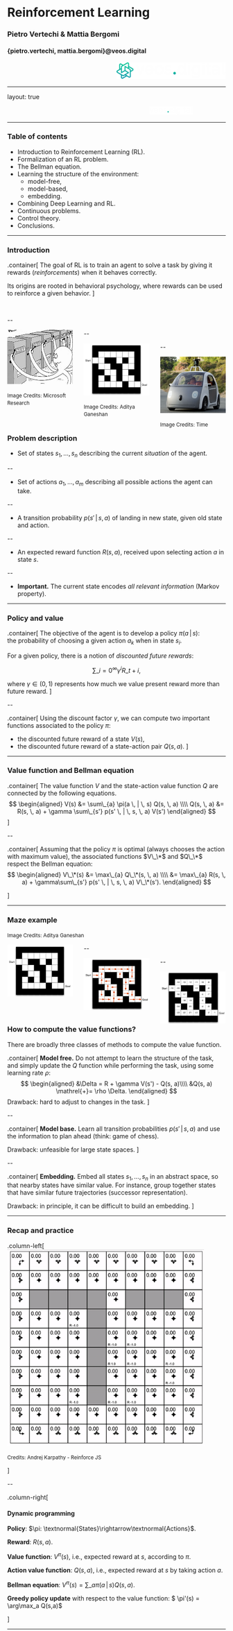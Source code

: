 <div class="row" style="width:100%;margin-top:200px">
  <h1 class="almost_white">Reinforcement Learning</h1>
  <h3 class="almost_white">Pietro Vertechi & Mattia Bergomi</h3>
  <h4 class="almost_white">{pietro.vertechi, mattia.bergomi}@veos.digital</h4>
</div>
<div class="row" style="width:100%">
  <div class="column" style="width:100%;margin-left:50%">
    <img src="assets/logo_png/DarkIconLeft.png" width="50%">
  </div>
</div>

---

layout: true
<div class="footer">
  <img style ="margin-left:65%" src="assets/logo_png/DarkNoIcon.png" width="20%">
</div>

---

### Table of contents

- Introduction to Reinforcement Learning (RL).
- Formalization of an RL problem.
- The Bellman equation.
- Learning the structure of the environment:
  - model-free,
  - model-based,
  - embedding.
- Combining Deep Learning and RL.
- Continuous problems.
- Control theory.
- Conclusions.

---

### Introduction

.container[
The goal of RL is to train an agent to solve a task by giving it rewards (*reinforcements*) when it behaves correctly.

Its origins are rooted in behavioral psychology, where rewards can be used to reinforce a given behavior.
]

<br>

--

<div style="float:left; width: 30%; margin-right:5%;">
  <img src="assets/bandits.jpg" alt="bandit task"/>
  <p><small>Image Credits: Microsoft Research</small></p>
</div>

--

<div style="float:left; width: 30%; margin-right:5%;">
  <img src="assets/maze.png" alt="maze" style="width: 100%;"/>
  <p><small>Image Credits: Aditya Ganeshan</small></p>
</div>

--

<div style="float:left; width: 30%;">
  <img src="assets/autonomous_car.png" alt="autonomous car" style="width: 100%;"/>
  <p><small>Image Credits: Time</small></p>
</div>

---

### Problem description

- Set of states $s_1, \dots, s_n$ describing the current *situation* of the agent.

--

- Set of actions $a_1, \dots, a_m$ describing all possible actions the agent can take.

--

- A transition probability $p(s' \, | \, s, \, a)$ of landing in new state, given old state and action.

--

- An expected reward function $R(s, \, a)$, received upon selecting action $a$ in state $s$.

--

- **Important.** The current state encodes *all relevant information* (Markov property).

---

### Policy and value

.container[
The objective of the agent is to develop a policy $\pi(a \, | \, s)$:<br>
the probability of choosing a given action $a_k$ when in state $s_i$.

For a given policy, there is a notion of *discounted future rewards*:

$$\sum\_{i=0}^\infty \gamma ^ i R\_{t+i},$$

where $\gamma \in (0, 1)$ represents how much we value present reward more than future reward.
]

--

.container[
Using the discount factor $\gamma$, we can compute two important functions associated to the policy $\pi$:
- the discounted future reward of a state $V(s)$,
- the discounted future reward of a state-action pair $Q(s, \, a)$.
]

---

### Value function and Bellman equation

.container[
The value function $V$ and the state-action value function $Q$ are connected by the following equations.
$$
\begin{aligned}
V(s) &= \sum\_{a} \pi(a \, | \, s) Q(s, \, a) \\\\
Q(s, \, a) &= R(s, \, a) + \gamma \sum\_{s'} p(s' \, | \, s, \, a) V(s')
\end{aligned}
$$
]

--

.container[
Assuming that the policy $\pi$ is optimal (always chooses the action with maximum value), the associated functions $V\_\*$ and $Q\_\*$ respect the Bellman equation:
$$
\begin{aligned}
V\_\*(s) &= \max\_{a} Q\_\*(s, \, a) \\\\
&= \max\_{a}  R(s, \, a) + \gamma\sum\_{s'} p(s' \, | \, s, \, a) V\_\*(s').
\end{aligned}
$$

]

---

### Maze example

<p><small>Image Credits: Aditya Ganeshan</small></p>

<div style="float:left; width: 30%; margin-right:5%;">
  <img src="assets/maze.png" alt="maze" style="width: 100%;"/>
</div>

--

<div style="float:left; width: 30%; margin-right:5%;">
  <img src="assets/maze_policy.png" alt="maze policy" style="width: 100%;"/>
</div>

--

<div style="float:left; width: 30%;">
  <img src="assets/maze_value.png" alt="maze value" style="width: 100%;"/>
</div>

---

### How to compute the value functions?

There are broadly three classes of methods to compute the value function.

.container[
**Model free.** Do not attempt to learn the structure of the task, and simply update the $Q$ function while performing the task, using some learning rate $\rho$:
$$
\begin{aligned}
&\Delta = R + \gamma V(s') - Q(s, a)\\\\
&Q(s, a) \mathrel{+}= \rho \Delta.
\end{aligned}
$$
Drawback: hard to adjust to changes in the task.
]

--

.container[
**Model base.** Learn all transition probabilities $p(s' \, | \, s, \, a)$ and use the information to plan ahead (think: game of chess).

Drawback: unfeasible for large state spaces.
]

--

.container[
**Embedding.** Embed all states $s_1, \dots, s_n$ in an abstract space, so that nearby states have similar value. For instance, group together states that have similar future trajectories (successor representation).

Drawback: in principle, it can be difficult to build an embedding.
]

---

### Recap and practice

.column-left[
<img src="assets/gridworld.png" alt="this slowpoke moves"  width="90%" />
<p><small>Credits: Andrej Karpathy - Reinforce JS</small></p>
]

--

.column-right[
  #### Dynamic programming

  **Policy**: $\pi: \textnormal{States}\rightarrow\textnormal{Actions}$.
  
  **Reward**: $R(s,a)$.

  **Value function**: $V^\pi(s)$, i.e., expected reward at $s$, according to $\pi$.
  
  **Action value function**: $Q(s,a)$, i.e., expected reward at $s$ by taking action $a$.

  **Bellman equation**: $V^\pi(s)=\sum\_{a} \pi(a \, | \, s) Q(s, \, a)$.

  **Greedy policy update** with respect to the value function: $ \pi'(s) = \arg\max_a Q(s,a)$
  
]

---
count:false

### Recap and practice

.column-left[
<img src="assets/gridworld.gif" alt="this slowpoke moves"  width="90%" />
<p><small>Credits: Andrej Karpathy - Reinforce JS</small></p>
]

.column-right[
#### Dynamic programming

  **Policy**: $\pi: \textnormal{States}\rightarrow\textnormal{Actions}$.
  
  **Reward**: $R(s,a)$.

  **Value function**: $V^\pi(s)$, i.e., expected reward at $s$, according to $\pi$.
  
  **Action value function**: $Q(s,a)$, i.e., expected reward at $s$ by taking action $a$.

  **Bellman equation**: $V^\pi(s)=\sum\_{a} \pi(a \, | \, s) Q(s, \, a)$.

  **Greedy policy update** with respect to the value function: $ \pi'(s) = \arg\max_a Q(s,a)$
]

---

count:false

### Recap and practice

.column-left[
<img src="assets/gridworld.png" alt="this slowpoke moves"  width="90%" />
<p><small>Credits: Andrej Karpathy - Reinforce JS</small></p>
]

.column-right[
#### Dynamic programming

Is this approach usable in real-world context?
]

---

### Recap and practice

.column-left[
<img src="assets/td_learning.png" alt="this slowpoke moves"  width="80%" />
<p><small>Credits: Andrej Karpathy - Reinforce JS</small></p>
]

.column-right[
  #### Temporal difference learning

  **Idea** Estimate $Q^\pi(s,a)$. The Bellman equation acts as a loss function. We update the policy to act greedily with respect to the new estimate.

  **On-policy update** (SARSA)
  $$\textnormal{TD-Error} = \underbrace{r\_t + \gamma Q(s\_{t+1}, a\_{t+1})}\_{target} - \underbrace{Q(s\_t, a\_t)}_{current}$$
  $$ Q(s\_t, a\_t) \leftarrow Q(s\_t, a\_t) + \alpha  \textnormal{TD-Error}$$

  **Off-policy update** (Q-learning)
  $$\textnormal{TD-Error} = r\_t + \gamma \max\_a Q(s\_{t+1}, a) - Q(s\_t, a\_t)$$
  $$ Q(s\_t, a\_t) \leftarrow Q(s\_t, a\_t) + \alpha  \textnormal{TD-Error}$$

  **Exploration**
]

---
count:false

### Recap and practice

.column-left[
<img src="assets/td_learning.gif" alt="this slowpoke moves"  width="80%" />
<p><small>Credits: Andrej Karpathy - Reinforce JS</small></p>
]

.column-right[
  #### Temporal difference learning

  **Idea** Estimate $Q^\pi(s,a)$. The Bellman equation acts as a loss function. We update the policy to act greedily with respect to the new estimate.

  **On-policy update** (SARSA)
  $$\textnormal{TD-Error} = \underbrace{r\_t + \gamma Q(s\_{t+1}, a\_{t+1})}\_{target} - \underbrace{Q(s\_t, a\_t)}_{current}$$
  $$ Q(s\_t, a\_t) \leftarrow Q(s\_t, a\_t) + \alpha  \textnormal{TD-Error}$$

  **Off-policy update** (Q-learning)
  $$\textnormal{TD-Error} = r\_t + \gamma \max\_a Q(s\_{t+1}, a) - Q(s\_t, a\_t)$$
  $$ Q(s\_t, a\_t) \leftarrow Q(s\_t, a\_t) + \alpha  \textnormal{TD-Error}$$

  **Exploration**
]

---

### Deep Q Learning


.column-left[
  How can we extend the TD (Q-learning) approach to a continuous state space?
]

.column-right.long[

]

--

.column-left[
  In the example before, we thought about $Q(s,a)$ as a table.
]

--

.column-left[
  We can now use a function approximator to compute $Q(s,a)$ as a parametric function $f_{\vartheta}(s,a)$.
]

--

.column-left[
  **Exercise**. What is the difference between deep Q learning and standard deep-learning problems?
]

---

### Deep Q Learning - strategy

**Exercise**. What strategy is better?

<img src="assets/dql.png" alt="this slowpoke moves"  width="50%" />


---

### Deep Q Learning - Example

.column-left[
<img src="assets/waterworld.png" alt="this slowpoke moves"  width="80%" />
<p><small>Credits: Andrej Karpathy - Reinforce JS</small></p>
]

---
count:false

### Deep Q Learning - Example

.column-left[
<img src="assets/waterworld.gif" alt="this slowpoke moves"  width="80%" />
<p><small>Credits: Andrej Karpathy - Reinforce JS</small></p>
]

---

### Deep Q Learning - Implementation

.column-left[

1. Collect a transition tuple $(s\_t, a\_t, r\_t, s\_{t+1})$.

2. Forward $s\_{t+1}$ to evaluate the (fixed) target $y = \max\_a f\_{\vartheta}(s\_{t+1})$. This quantity is interpreted to be $\max\_a Q(s\_{t+1})$.

3. Forward $f_{\theta}(s_t)$ and compute a regression loss on the dimension $a_t$ of the output, to be $y$.

4. Backpropagate the gradient and perform a parameter update.
]
---
cout:false

### Deep Q Learning - Implementation

<img src="assets/dql_flux.png" alt="this slowpoke moves"  width="90%" />


---

### Deep Q Learning - Implementation

#### Replay memory

.column-left[
At each time $t$, the agent and environment produce a tuple $(s\_t, a\_t, r\_t, s\_{t+1})$.

We collect all these tuples and build a training set that can be sampled.
]

.column-right.long[

]

--

.column-left[
  **Exercise**. Why is this useful?
]

---

### Deep Q learning - Pseudocode

#### Useful packages

.column-left[
- Torch
- OpenAI Gym
]

.column-right[
  <img src="assets/openai.png" alt="this slowpoke moves"  width="100%" />
]

---

### Deep Q learning - Pseudocode

.column-left[
#### Initialization

```python
env = gym.make('CartPole-v0')

Transition = namedtuple('Transition',
                        ('state', 'action', 
                        'next_state', 
                        'reward'))
```
]

.column-right[
#### Replay Memory

```python
class ReplayMemory(object):

  def __init__(self, capacity):
    self.memory = []
    self.capacity = capacity

  def push(self, *args):
    """Save a transition"""
    self.memory.append(Transition(*args))
    if len(self.memory) > capacity:
      self.memory = self.memory[-self.capacity:]

  def sample(self, batch_size):
    return random.sample(self.memory,
                         batch_size)

  def __len__(self):
    return len(self.memory)
```
]

---

### Deep Q learning - Pseudocode

.column-left[
  
  #### Q Network

  A neural network such as the ones we implemented in the previous modules.
  It should have as many outputs as the number of the possible actions.

]

.column-right[
  #### Target Network

  A copy of the Q network that will be updated each $N$ steps.

]

--

.column-left[
  #### Hyperparameters

  ```python
  batch_size = 128
  gamma = 0.999
  eps_s, eps_e, decay = 0.9, 0.01, 175
  target_update = 5
  ```
]

---

layout: false
class: center

<img style="margin-top: 20%" src="assets/logo_png/DarkIconLeft.png" width="50%">

{pietro.vertechi, mattia.bergomi}@veos.digital
